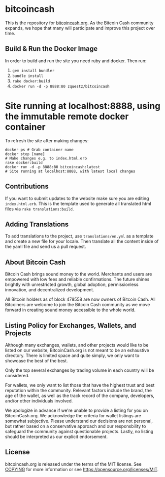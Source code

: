 # bitcoincash

This is the repository for [bitcoincash.org](https://bitcoincash.org). As the Bitcoin Cash community expands, we hope that many will participate and improve this project over time.

Build & Run the Docker Image
----------------------------

In order to build and run the site you need ruby and docker. Then run:

1. `gem install bundler`
2. `bundle install`
3. `rake docker:build`
4. `docker run -d -p 8888:80 zquestz/bitcoincash`
# Site running at localhost:8888, using the immutable remote docker container

To refresh the site after making changes:
```
docker ps # Grab container name
docker stop [name]
# Make changes e.g. to index.html.erb
rake docker:build
docker run -d -p 8888:80 bitcoincash:latest
# Site running at localhost:8888, with latest local changes
```

Contributions
-------------

If you want to submit updates to the website make sure you are editing `index.html.erb`. This is the template used to generate all translated html files via `rake translations:build`.

Adding Translations
-------------------

To add translations to the project, use `translations/en.yml` as a template and create a new file for your locale. Then translate all the content inside of the yaml file and send us a pull request.

About Bitcoin Cash
------------------

Bitcoin Cash brings sound money to the world.  Merchants and users are empowered with low fees and reliable confirmations. The future shines brightly with unrestricted growth, global adoption, permissionless innovation, and decentralized development.
 
All Bitcoin holders as of block 478558 are now owners of Bitcoin Cash. All Bitcoiners are welcome to join the Bitcoin Cash community as we move forward in creating sound money accessible to the whole world.

Listing Policy for Exchanges, Wallets, and Projects
---------------------------------------------------

Although many exchanges, wallets, and other projects would like to be listed on our website, BitcoinCash.org is not meant
to be an exhaustive directory.  There is limited space and quite simply, we only want to showcase the best of the best.

Only the top several exchanges by trading volume in each country will be considered.  

For wallets, we only want to list those that have the highest trust and best reputation within the community.  Relevant factors include the brand, the age of the wallet, as well as the track record of the company, developers, and/or other individuals involved.

We apologize in advance if we're unable to provide a listing for you on BitcoinCash.org.  We acknowledge the criteria for wallet listings are somewhat subjective. Please understand our decisions are not personal, but rather based on a conservative approach and our responsbility to safeguard the community against questionable projects.  Lastly, no listing should be interpreted as our explicit endorsement.

License
-------

bitcoincash.org is released under the terms of the MIT license. See [COPYING](COPYING) for more
information or see https://opensource.org/licenses/MIT.

